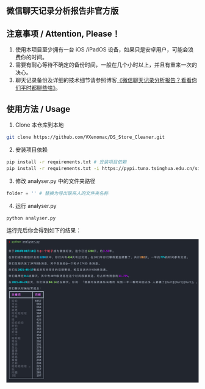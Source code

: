 ## 微信聊天记录分析报告非官方版

## 注意事项 / Attention, Please！

1. 使用本项目至少拥有一台 iOS /iPadOS 设备，如果只是安卓用户，可能会浪费你的时间。
2. 需要有耐心等待不确定的备份时间，一般在几个小时以上，并且有重来一次的决心。
3. 聊天记录备份及详细的技术细节请参照博客[《微信聊天记录分析报告？看看你们平时都聊些啥》](https://www.xyzlab.ai/2022-02-18-aab1316c5b19/)。

## 使用方法 / Usage

1. Clone 本仓库到本地

```bash
git clone https://github.com/VXenomac/DS_Store_Cleaner.git
```

2. 安装项目依赖

```bash
pip install -r requirements.txt # 安装项目依赖
pip install -r requirements.txt -i https://pypi.tuna.tsinghua.edu.cn/simple # 如果安装比较慢可以使用清华源安装
```

3. 修改 analyser.py 中的文件夹路径

```python
folder = '' # 替换为导出联系人的文件夹名称
```

4. 运行 analyser.py

```bash
python analyser.py
```

运行完后你会得到如下的结果：

![](https://raw.githubusercontent.com/VXenomac/wechat-chat-history-analyser/main/assets/demo.jpeg)

